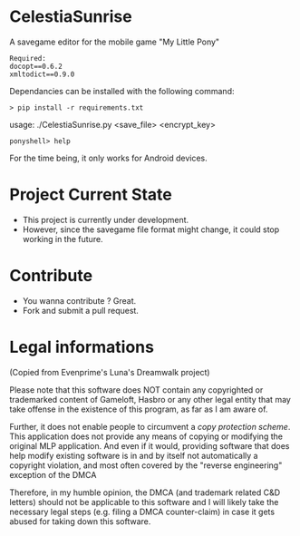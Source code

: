 CelestiaSunrise
===============

A savegame editor for the mobile game "My Little Pony"

```
Required:
docopt==0.6.2
xmltodict==0.9.0
```

Dependancies can be installed with the following command:
```
> pip install -r requirements.txt
```

usage: ./CelestiaSunrise.py &lt;save_file&gt; &lt;encrypt_key&gt;

```
ponyshell> help
```

For the time being, it only works for Android devices.

Project Current State
==============

* This project is currently under development.
* However, since the savegame file format might change, it could stop working in the future.

Contribute
==============

* You wanna contribute ? Great.
* Fork and submit a pull request.

Legal informations
==============

(Copied from Evenprime's Luna's Dreamwalk project)

Please note that this software does NOT contain any copyrighted or trademarked
content of Gameloft, Hasbro or any other legal entity that may take offense
in the existence of this program, as far as I am aware of.

Further, it does not enable people to circumvent a *copy protection scheme*.
This application does not provide any means of copying or modifying the
original MLP application. And even if it would, providing software that does
help modify existing software is in and by itself not automatically a copyright
violation, and most often covered by the "reverse engineering" exception of the
DMCA

Therefore, in my humble opinion, the DMCA (and trademark related C&D letters)
should not be applicable to this software and I will likely take the necessary
legal steps (e.g. filing a DMCA counter-claim) in case it gets abused for
taking down this software.
